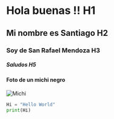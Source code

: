 # Hola buenas !! H1
## Mi nombre es Santiago H2 
### Soy de San Rafael Mendoza H3 
##### Saludos  H5
#### Foto de un michi negro
![Michi](https://images.pexels.com/photos/1931367/pexels-photo-1931367.jpeg?cs=srgb&dl=pexels-helenalopes-1931367.jpg&fm=jpg)

```Python
Hi = "Hello World"
print(Hi)
```
